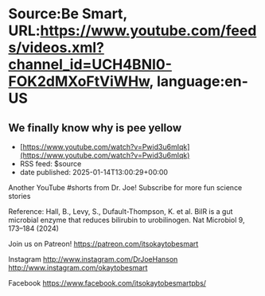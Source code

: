 # Source:Be Smart, URL:https://www.youtube.com/feeds/videos.xml?channel_id=UCH4BNI0-FOK2dMXoFtViWHw, language:en-US

## We finally know why is pee yellow
 - [https://www.youtube.com/watch?v=Pwid3u6mIqk](https://www.youtube.com/watch?v=Pwid3u6mIqk)
 - RSS feed: $source
 - date published: 2025-01-14T13:00:29+00:00

Another YouTube #shorts from Dr. Joe! Subscribe for more fun science stories

Reference: Hall, B., Levy, S., Dufault-Thompson, K. et al. BilR is a gut microbial enzyme that reduces bilirubin to urobilinogen. Nat Microbiol 9, 173–184 (2024)

Join us on Patreon! 
https://patreon.com/itsokaytobesmart

Instagram 
http://www.instagram.com/DrJoeHanson 
http://www.instagram.com/okaytobesmart 

Facebook
https://www.facebook.com/itsokaytobesmartpbs/

